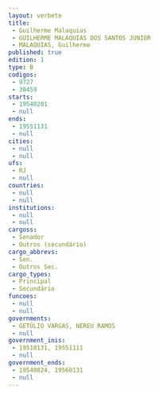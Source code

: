 ```yaml
---
layout: verbete
title:
 - Guilherme Malaquias
 - GUILHERME MALAQUIAS DOS SANTOS JUNIOR
 - MALAQUIAS, Guilherme
published: true
edition: 1  
type: B
codigos: 
 - 9727
 - 30459
starts: 
 - 19540201
 - null 
ends: 
 - 19551131
 - null 
cities: 
 - null 
 - null 
ufs: 
 - RJ
 - null 
countries: 
 - null 
 - null 
institutions: 
 - null 
 - null 
cargoss: 
 - Senador
 - Outros (secundário)
cargo_abbrevs: 
 - Sen.
 - Outros Sec.
cargo_types: 
 - Principal
 - Secundário
funcoes: 
 - null 
 - null 
governments: 
 - GETÚLIO VARGAS, NEREU RAMOS
 - null 
government_inis: 
 - 19510131, 19551111
 - null 
government_ends: 
 - 19540824, 19560131
 - null 
---
```



